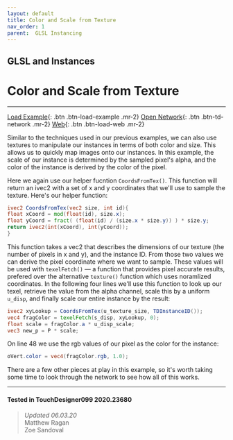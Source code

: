 ```yaml
---
layout: default
title: Color and Scale from Texture
nav_order: 1
parent:  GLSL Instancing
---
```


## GLSL and Instances
# Color and Scale from Texture

*****

[Load Example](?actionable=1&action=load_tox&remotePath=){: .btn .btn-load-example .mr-2}
[Open Network](?actionable=1&action=open_floating_network){: .btn .btn-td-network .mr-2}
[Web](?actionable=1&action=open_in_browser){: .btn .btn-load-web .mr-2}

Similar to the techniques used in our previous examples, we can also use textures to manipulate our instances in terms of both color and size. This allows us to quickly map images onto our instances. In this example, the scale of our instance is determined by the sampled pixel's alpha, and the color of the instance is derived by the color of the pixel.

Here we again use our helper fucntion `CoordsFromTex()`. This function will return an ivec2 with a set of x and y coordinates that we'll use to sample the texture. Here's our helper function:

```glsl
ivec2 CoordsFromTex(vec2 size, int id){
float xCoord = mod(float(id), size.x);
float yCoord = fract( (float(id) / (size.x * size.y)) ) * size.y;
return ivec2(int(xCoord), int(yCoord));
}
```

This function takes a vec2 that describes the dimensions of our texture (the number of pixels in x and y), and the instance ID. From those two values we can derive the pixel coordinate where we want to sample. These values will be used with `texelFetch()` — a function that provides pixel accurate results, prefered over the alternative `texture()` function which uses noramlized coordinates. In the following four lines we'll use this function to look up our texel, retrieve the value from the alpha channel, scale this by a uniform `u_disp`, and finally scale our entire instance by the result:

```glsl
ivec2 xyLookup = CoordsFromTex(u_texture_size, TDInstanceID());
vec4 fragColor = texelFetch(s_disp, xyLookup, 0);
float scale = fragColor.a * u_disp_scale;
vec3 new_p = P * scale;
```

On line 48 we use the rgb values of our pixel as the color for the instance:

```glsl
oVert.color = vec4(fragColor.rgb, 1.0);
```

There are a few other pieces at play in this example, so it's worth taking some time to look through the network to see how all of this works.

---

#### Tested in TouchDesigner099 2020.23680 
>*Updated 06.03.20*  
Matthew Ragan  
Zoe Sandoval  